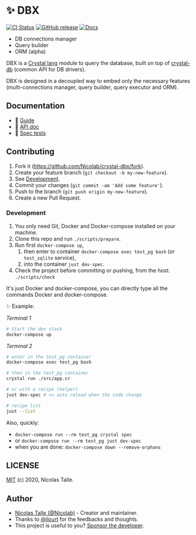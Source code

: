 # :sparkles: DBX

[![CI Status](https://github.com/Nicolab/crystal-dbx/workflows/CI/badge.svg?branch=master)](https://github.com/Nicolab/crystal-dbx/actions) [![GitHub release](https://img.shields.io/github/release/Nicolab/crystal-dbx.svg)](https://github.com/Nicolab/crystal-dbx/releases) [![Docs](https://img.shields.io/badge/docs-available-brightgreen.svg)](https://nicolab.github.io/crystal-dbx/)

* DB connections manager
* Query builder
* ORM (alpha)

DBX is a [Crystal lang](https://crystal-lang.org) module to query the database, built on top of [crystal-db](https://github.com/crystal-lang/crystal-db) (common API for DB drivers).

DBX is designed in a decoupled way to embed only the necessary features (multi-connections manager, query builder, query executor and ORM).

## Documentation

* 🚀 [Guide](/guide/README.md)
* 📘 [API doc](https://nicolab.github.io/crystal-dbx/)
* :bookmark_tabs: [Spec tests](https://github.com/Nicolab/crystal-dbx/tree/master/spec)

## Contributing

1. Fork it (<https://github.com/Nicolab/crystal-dbx/fork>).
2. Create your feature branch (`git checkout -b my-new-feature`).
3. See [Development](#Development).
4. Commit your changes (`git commit -am 'Add some feature'`).
5. Push to the branch (`git push origin my-new-feature`).
6. Create a new Pull Request.

### Development

1. You only need Git, Docker and Docker-compose installed on your machine.
2. Clone this repo and run `./scripts/prepare`.
3. Run first `docker-compose up`,
    1. then enter to container `docker-compose exec test_pg bash` (or `test_sqlite` service),
    2. into the container `just dev-spec`.
4. Check the project before committing or pushing, from the host: `./scripts/check`

It's just Docker and docker-compose, you can directly type all the commands Docker and docker-compose.

✨ Example:

_Terminal 1_

```sh
# Start the dev stack
docker-compose up
```

_Terminal 2_

```sh
# enter in the test_pg container
docker-compose exec test_pg bash

# then in the test_pg container
crystal run ./src/app.cr

# or with a recipe (helper)
just dev-spec # <= auto reload when the code change

# recipe list
just --list
```

Also, quickly:

* `docker-compose run --rm test_pg crystal spec`
* or `docker-compose run --rm test_pg just dev-spec`
* when you are done: `docker-compose down --remove-orphans`

## LICENSE

[MIT](https://github.com/Nicolab/crystal-dbx/blob/master/LICENSE) (c) 2020, Nicolas Talle.

## Author

* [Nicolas Talle (@Nicolab)](https://github.com/Nicolab) - Creator and maintainer.
* Thanks to [@ilourt](https://github.com/ilourt) for the feedbacks and thoughts.
* This project is useful to you? [Sponsor the developer](https://github.com/sponsors/Nicolab).
